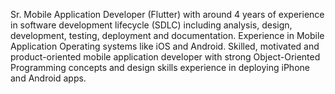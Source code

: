 Sr. Mobile Application Developer (Flutter) with around 4 years of experience in software development lifecycle (SDLC) including analysis, design, development, testing, deployment and documentation. Experience in Mobile Application Operating systems like iOS and Android. Skilled, motivated and product-oriented mobile application developer with strong Object-Oriented Programming concepts and design skills experience in deploying iPhone and Android apps.

<!---
naeem-shah/naeem-shah is a ✨ special ✨ repository because its `README.md` (this file) appears on your GitHub profile.
You can click the Preview link to take a look at your changes.
--->
